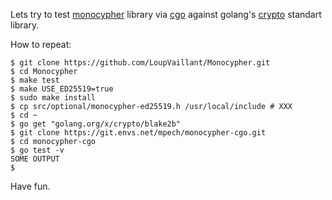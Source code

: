 Lets try to test [monocypher](https://monocypher.org/) library
via [cgo](https://golang.org/cmd/cgo/) against
golang's [crypto](https://golang.org/pkg/crypto/) standart library.

How to repeat:
```
$ git clone https://github.com/LoupVaillant/Monocypher.git
$ cd Monocypher
$ make test
$ make USE_ED25519=true
$ sudo make install
$ cp src/optional/monocypher-ed25519.h /usr/local/include # XXX
$ cd ~
$ go get "golang.org/x/crypto/blake2b"
$ git clone https://git.envs.net/mpech/monocypher-cgo.git
$ cd monocypher-cgo
$ go test -v
SOME OUTPUT
$

```

Have fun.
